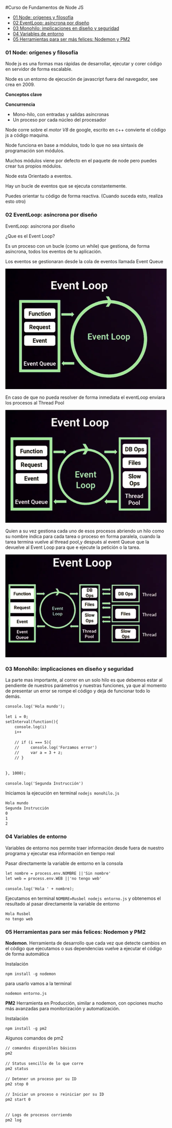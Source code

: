 #Curso de Fundamentos de Node JS
- [01 Node: orígenes y filosofía](#01-node-or%c3%adgenes-y-filosof%c3%ada)
- [02 EventLoop: asíncrona por diseño](#02-eventloop-as%c3%adncrona-por-dise%c3%b1o)
- [03 Monohilo: implicaciones en diseño y seguridad](#03-monohilo-implicaciones-en-dise%c3%b1o-y-seguridad)
- [04 Variables de entorno](#04-variables-de-entorno)
- [05 Herramientas para ser más felices: Nodemon y PM2](#05-herramientas-para-ser-m%c3%a1s-felices-nodemon-y-pm2)


### 01 Node: orígenes y filosofía

Node js es una formas mas rápidas de desarrollar, ejecutar y corer código en servidor de forma  escalable.

Node es un entorno de ejecución de javascript fuera del  navegador, see crea en 2009.

**Conceptos clave**

**Concurrencia**

* Mono-hilo, con entradas y salidas asíncronas
* Un proceso por cada núcleo del procesador

Node corre sobre el *motor V8* de google, escrito en c++ convierte el  código js a código maquina.

Node funciona en base a módulos, todo lo que no sea sintaxis de programación son módulos.

Muchos módulos viene por defecto en el paquete de node pero puedes crear tus propios módulos.

Node esta Orientado a eventos.

Hay un bucle de eventos que se ejecuta constantemente.

Puedes orientar tu código de forma reactiva. (Cuando suceda esto, realiza esto otro)


### 02 EventLoop: asíncrona por diseño

EventLoop: asíncrona por diseño

¿Que es el Event Loop?

Es un proceso con un bucle (como un while) que gestiona, de forma asíncrona, todos los eventos de tu aplicación.

Los eventos se gestionaran desde la cola de eventos llamada Event Queue

![notes](./assets/01.-eventloop.png)

En caso de que no pueda resolver de forma inmediata el eventLoop enviara los procesos al Thread Pool

![notes](./assets/02.-Threadpool.png)


Quien a su vez gestiona cada uno de esos procesos abriendo un hilo como su nombre indica para cada tarea o proceso en forma paralela, cuando la tarea termina vuelve al thread pool,y después al event Queue que la devuelve al Event Loop para que e ejecute la petición o la tarea.

![notes](./assets/03.-Threadpool.png)

### 03 Monohilo: implicaciones en diseño y seguridad

La parte mas importante, al correr en un solo hilo es que debemos estar al pendiente de nuestros parámetros y nuestras funciones, ya que al momento de presentar un error se rompe el código y deja de funcionar todo lo demás.  

```
console.log('Hola mundo');

let i = 0;
setInterval(function(){
    console.log(i)
    i++

    // if (i === 5){
    //     console.log('Forzamos error')
    //     var a = 3 + z;
    // }


}, 1000);

console.log('Segunda Instrucción')
```

Iniciamos la ejecución en terminal `nodejs monohilo.js`
```
Hola mundo
Segunda Instrucción
0
1
2
```

### 04 Variables de entorno
Variables de entorno nos permite traer información desde fuera de nuestro programa y ejecutar esa información en tiempo real

Pasar directamente la variable de entorno en la consola

```
let nombre = process.env.NOMBRE ||'Sin nombre'
let web = process.env.WEB ||'no tengo web'

console.log('Hola ' + nombre);
```
Ejecutamos en terminal `NOMBRE=Rusbel nodejs entorno.js` y obtenemos el resultado al pasar directamente la variable de entorno
```
Hola Rusbel
no tengo web
```

### 05 Herramientas para ser más felices: Nodemon y PM2

**Nodemon**. Herramienta de desarrollo que cada vez que detecte cambios en el código que ejecutamos o sus dependencias vuelve a ejecutar el código de forma automática 

Instalación
```
npm install -g nodemon
```
para usarlo vamos a la terminal
```
nodemon entorno.js
```


**PM2**  Herramienta en Producción, similar a nodemon,  con opciones mucho  más avanzadas para monitorización y automatización.

Instalación
```
npm install -g pm2
```

Algunos comandos de pm2
```
// comandos disponibles básicos
pm2

// Status sencillo de lo que corre
pm2 status

// Detener un proceso por su ID
pm2 stop 0 

// Iniciar un proceso o reiniciar por su ID
pm2 start 0


// Logs de procesos corriendo
pm2 log
```